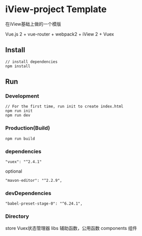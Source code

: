 # iView-project Template

在iView基础上做的一个模版

Vue.js 2 + vue-router + webpack2 + iView 2 + Vuex

## Install
```bush
// install dependencies
npm install
```
## Run
### Development
```bush
// For the first time, run init to create index.html
npm run init
npm run dev
```
### Production(Build)
```bush
npm run build
```

### dependencies
```
"vuex": "^2.4.1"
```

optional
```
"mavon-editor": "^2.2.9",
```

### devDependencies
```
"babel-preset-stage-0": "^6.24.1",

```

### Directory
store  Vuex状态管理器
libs   辅助函数，公用函数
components 组件


